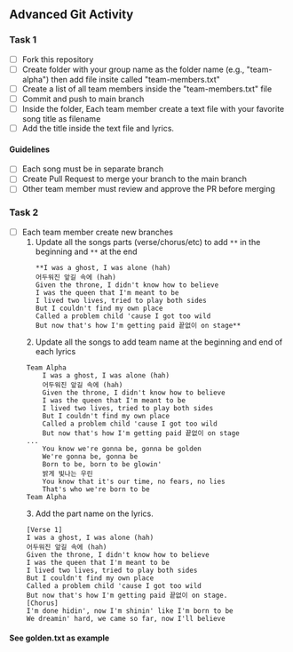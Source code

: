 ## Advanced Git Activity

### Task 1
- [ ] Fork this repository
- [ ] Create folder with your group name as the folder name (e.g., "team-alpha") then add file insite called "team-members.txt"
- [ ] Create a list of all team members inside the "team-members.txt" file
- [ ] Commit and push to main branch
- [ ] Inside the folder, Each team member create a text file with your favorite song title as filename
- [ ] Add the title inside the text file and lyrics.

#### Guidelines
- [ ] Each song must be in separate branch
- [ ] Create Pull Request to merge your branch to the main branch
- [ ] Other team member must review and approve the PR before merging

### Task 2
- [ ] Each team member create new branches
   1. Update all the songs parts (verse/chorus/etc) to add `**` in the beginning and `**` at the end
        ```
      **I was a ghost, I was alone (hah)
        어두워진 앞길 속에 (hah)
        Given the throne, I didn't know how to believe
        I was the queen that I'm meant to be
        I lived two lives, tried to play both sides
        But I couldn't find my own place
        Called a problem child 'cause I got too wild
        But now that's how I'm getting paid 끝없이 on stage**
      ```
   2. Update all the songs to add team name at the beginning and end of each lyrics
   ```
    Team Alpha
        I was a ghost, I was alone (hah)
        어두워진 앞길 속에 (hah)
        Given the throne, I didn't know how to believe
        I was the queen that I'm meant to be
        I lived two lives, tried to play both sides
        But I couldn't find my own place
        Called a problem child 'cause I got too wild
        But now that's how I'm getting paid 끝없이 on stage
    ... 
        You know we're gonna be, gonna be golden
        We're gonna be, gonna be
        Born to be, born to be glowin'
        밝게 빛나는 우린
        You know that it's our time, no fears, no lies
        That's who we're born to be
    Team Alpha
   ```
   3. Add the part name on the lyrics.
   ```
    [Verse 1]
    I was a ghost, I was alone (hah)
    어두워진 앞길 속에 (hah)
    Given the throne, I didn't know how to believe
    I was the queen that I'm meant to be
    I lived two lives, tried to play both sides
    But I couldn't find my own place
    Called a problem child 'cause I got too wild
    But now that's how I'm getting paid 끝없이 on stage.
    [Chorus]
    I'm done hidin', now I'm shinin' like I'm born to be
    We dreamin' hard, we came so far, now I'll believe
   ```
#### See golden.txt as example
